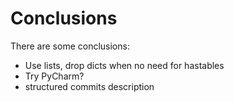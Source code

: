 # Conclusions
There are some conclusions:
+ Use lists, drop dicts when no need for hastables
+ Try PyCharm?
+ structured commits description
